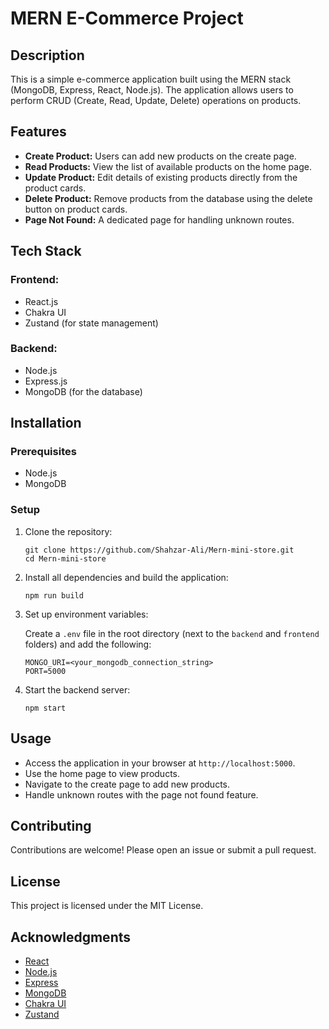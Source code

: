 <!DOCTYPE html>
<html lang="en">
<head>
    <meta charset="UTF-8">
    <meta name="viewport" content="width=device-width, initial-scale=1.0">

</head>
<body>
    <h1>MERN E-Commerce Project</h1>

   <h2>Description</h2>
    <p>This is a simple e-commerce application built using the MERN stack (MongoDB, Express, React, Node.js). The application allows users to perform CRUD (Create, Read, Update, Delete) operations on products.</p>

   <h2>Features</h2>
    <ul>
        <li><strong>Create Product:</strong> Users can add new products on the create page.</li>
        <li><strong>Read Products:</strong> View the list of available products on the home page.</li>
        <li><strong>Update Product:</strong> Edit details of existing products directly from the product cards.</li>
        <li><strong>Delete Product:</strong> Remove products from the database using the delete button on product cards.</li>
        <li><strong>Page Not Found:</strong> A dedicated page for handling unknown routes.</li>
    </ul>

  <h2>Tech Stack</h2>
    <h3>Frontend:</h3>
    <ul>
        <li>React.js</li>
        <li>Chakra UI</li>
        <li>Zustand (for state management)</li>
    </ul>
    <h3>Backend:</h3>
    <ul>
        <li>Node.js</li>
        <li>Express.js</li>
        <li>MongoDB (for the database)</li>
    </ul>

  <h2>Installation</h2>

   <h3>Prerequisites</h3>
    <ul>
        <li>Node.js</li>
        <li>MongoDB</li>
    </ul>

  <h3>Setup</h3>
    <ol>
        <li>Clone the repository:
            <pre><code>git clone https://github.com/Shahzar-Ali/Mern-mini-store.git
cd Mern-mini-store</code></pre>
        </li>
        <li>Install all dependencies and build the application:
            <pre><code>npm run build</code></pre>
        </li>
        <li>Set up environment variables:
            <p>Create a <code>.env</code> file in the root directory (next to the <code>backend</code> and <code>frontend</code> folders) and add the following:</p>
            <pre><code>MONGO_URI=&lt;your_mongodb_connection_string&gt;
PORT=5000</code></pre>
        </li>
        <li>Start the backend server:
            <pre><code>npm start</code></pre>
        </li>
    </ol>

   <h2>Usage</h2>
    <ul>
        <li>Access the application in your browser at <code>http://localhost:5000</code>.</li>
        <li>Use the home page to view products.</li>
        <li>Navigate to the create page to add new products.</li>
        <li>Handle unknown routes with the page not found feature.</li>
    </ul>

  <h2>Contributing</h2>
    <p>Contributions are welcome! Please open an issue or submit a pull request.</p>

  <h2>License</h2>
    <p>This project is licensed under the MIT License.</p>

  <h2>Acknowledgments</h2>
    <ul>
        <li><a href="https://reactjs.org/">React</a></li>
        <li><a href="https://nodejs.org/">Node.js</a></li>
        <li><a href="https://expressjs.com/">Express</a></li>
        <li><a href="https://www.mongodb.com/">MongoDB</a></li>
        <li><a href="https://chakra-ui.com/">Chakra UI</a></li>
        <li><a href="https://github.com/pmndrs/zustand">Zustand</a></li>
    </ul>
</body>
</html>
